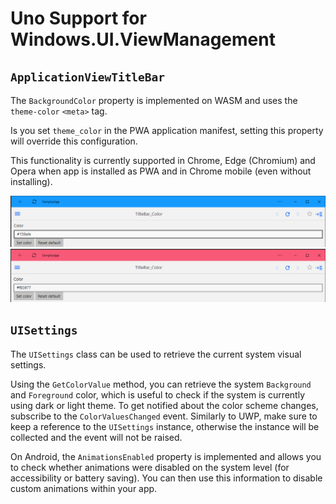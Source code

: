 ﻿# Uno Support for Windows.UI.ViewManagement

## `ApplicationViewTitleBar`

The `BackgroundColor` property is implemented on WASM and uses the `theme-color` `<meta>` tag.

Is you set `theme_color` in the PWA application manifest, setting this property will override this configuration.

This functionality is currently supported in Chrome, Edge (Chromium) and Opera when app is installed as PWA and in Chrome mobile (even without installing).

![Blue title bar](../Assets/features/applicationviewtitlebar/blue.png)
![Red title bar](../Assets/features/applicationviewtitlebar/red.png)

## `UISettings`

The `UISettings` class can be used to retrieve the current system visual settings.

Using the `GetColorValue` method, you can retrieve the system `Background` and `Foreground` color, which is useful to check if the system is currently using dark or light theme. To get notified about the color scheme changes, subscribe to the `ColorValuesChanged` event. Similarly to UWP, make sure to keep a reference to the `UISettings` instance, otherwise the instance will be collected and the event will not be raised.

On Android, the `AnimationsEnabled` property is implemented and allows you to check whether animations were disabled on the system level (for accessibility or battery saving). You can then use this information to disable custom animations within your app.